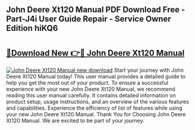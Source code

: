 ## John Deere Xt120 Manual PDF Download Free - Part-J4i User Guide Repair - Service Owner Edition hiKQ6

# <h2><a href="http://bc92292.oget.top/?id=John+Deere+Xt120+Manual">🔗Download New 👉🔴 John Deere Xt120 Manual</a></h2>

[![John Deere Xt120 Manual new download](https://i.imgur.com/5g1atiW.png)](http://bc92292.oget.top/?id=John+Deere+Xt120+Manual)
Start your journey with John Deere Xt120 Manual today! This user manual provides a detailed guide to help you get the most out of your product. To ensure a successful experience with your new John Deere Xt120 Manual, we recommend reading this user manual carefully. It contains detailed information on product setup, usage instructions, and an overview of the various features and capabilities. Experience the efficiency of list of features while using your new John Deere Xt120 Manual. Thank You for Choosing John Deere Xt120 Manual. We are excited to be part of your journey.
